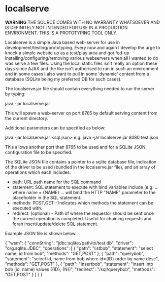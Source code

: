 localserve
==========

**WARNING** THE SOURCE COMES WITH NO WARRANTY WHATSOEVER AND IS DEFINITELY NOT INTENDED FOR USE IN A PRODUCTION ENVIRONMENT.
THIS IS A PROTOTYPING TOOL ONLY.

Localserve is a simple Java based web-server for use in development/testing/prototyping. Every now and again I develop 
the urge to knock a simple website up as a test/play area and got fed-up installing/configuring/removing various 
webservers when all I wanted to do was serve a few files. Using the local static files isn't really an option these days
since AJAX and the like isn't authorised to run in such an environment and in some cases I also want to pull in some
'dynamic' content from a database (SQLite being my preferred DB for such cases).

The localserve.jar file should contain everything needed to run the server by typing:

java -jar localserve.jar

This will spawn a web-server on port 8765 by default serving content from the current directory.

Additional parameters can be specified as below:

java -jar localserve.jar <port> <sql.json>
e.g. java -jar localserve.jar 8080 test.json

This allows another port than 8765 to be used and for a SQLite JSON configuration file to be specified.

The SQLite JSON file contains a pointer to a sqlite database file, indication of the driver to be used (bundled in the 
localserve.jar file), and an array of operations which each includes:

* path: URL path name for the SQL command
* statement: SQL statement to execute with bind variables include (e.g. ... where name = {NAME} ... will bind the HTTP 
"NAME" parameter to the placeholder in the SQL statement.
* methods: POST,GET - Indicates which methods the statement can be executed with.
* redirect: (optional) - Path of where the requestor should be sent once the current operation is completed. 
Useful for chaining requests and foran insert/update/delete SQL statement.

Example JSON file is shown below.

{
    "wsm":  {
        "connString": "jdbc:sqlite:/path/to/test.db",
        "driver": "org.sqlite.JDBC",
        "operations": [
            { "path": "listbob", "statement": "select name, id from bob", "methods": "GET,POST" },
            { "path": "querybob", "statement": "select id, name from bob where id={ID} order by name desc", "methods": "GET,POST" },
            { "path": "insertbob", "statement": "insert into bob (id, name) values ({ID}, {N})", "redirect": "/sql/querybob", "methods": "GET,POST" }
         ]
    }
}

